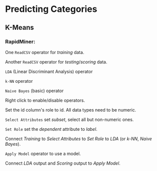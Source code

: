 # Predicting Categories

## K-Means

### RapidMiner:

One `ReadCSV` operator for _training_ data.

Another `ReadCSV` operator for _testing_/_scoring_ data.

`LDA` (Linear Discriminant Analysis) operator

`k-NN` operator

`Naive Bayes` (basic) operator

Right click to enable/disable operators.

Set the id column's role to id.
All data types need to be numeric.

`Select Attributes` set _subset_, select all but non-numeric ones.

`Set Role` set the _dependent_ attribute to _label_.

Connect _Training_ to _Select Attributes_ to _Set Role_ to _LDA_ (or _k-NN_, _Naive Bayes_).

`Apply Model` operator to use a model.

Connect _LDA_ output and _Scoring_ output to _Apply Model_.
